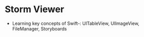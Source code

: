 # Storm Viewer
- Learning key concepts of Swift-: UITableView, UIImageView, FileManager, Storyboards
